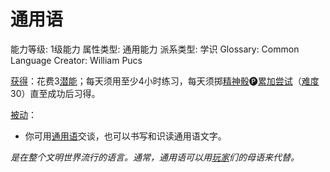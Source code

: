 # 通用语

能力等级: 1级能力
属性类型: 通用能力
派系类型: 学识
Glossary: Common Language
Creator: William Pucs

<aside>

[获得](https://www.notion.so/1b3d619a067b8027ba38e2c1caf9d84b?pvs=21)：花费3[潜能](https://www.notion.so/1b3d619a067b80c2bdb4c721adc30021?pvs=21)；每天须用至少4小时练习，每天须掷[精神骰](https://www.notion.so/1b3d619a067b80a8a9ffef3e0057db9d?pvs=21)🅟[累加尝试](https://www.notion.so/1b3d619a067b803aa44aee27ccd6ce77?pvs=21)（[难度](https://www.notion.so/1b3d619a067b80fbbc95dc0c033f5e3c?pvs=21)30）直至成功后习得。

</aside>

<aside>

[被动](https://www.notion.so/1b3d619a067b8041a000ebc294fff708?pvs=21)：

- 你可用[通用语](https://www.notion.so/1b8d619a067b80999132cda85c08d609?pvs=21)交谈，也可以书写和识读通用语文字。
</aside>

*是在整个文明世界流行的语言。通常，通用语可以用[玩家](https://www.notion.so/1b3d619a067b805cb720c54529e09508?pvs=21)们的母语来代替。*